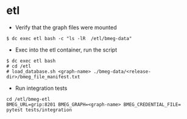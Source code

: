 
# etl

* Verify that the graph files were mounted

```
$ dc exec etl bash -c "ls -lR  /etl/bmeg-data"
```

* Exec into the etl container, run the script

```
$ dc exec etl bash
# cd /etl
# load_database.sh <graph-name> ./bmeg-data/<release-dir>/bmeg_file_manifest.txt
```

* Run integration tests

```
cd /etl/bmeg-etl
BMEG_URL=grip:8201 BMEG_GRAPH=<graph-name> BMEG_CREDENTIAL_FILE=  pytest tests/integration
```
